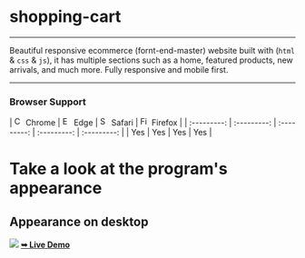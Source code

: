 
# shopping-cart
---


Beautiful responsive ecommerce (fornt-end-master) website built with (`html` & `css` & `js`), it has multiple sections such as a home, featured products, new arrivals, and much more. Fully responsive and mobile first.


---




### Browser Support
| <img src="https://user-images.githubusercontent.com/1215767/34348387-a2e64588-ea4d-11e7-8267-a43365103afe.png" alt="Chrome" width="16px" height="16px" /> Chrome | <img src="https://user-images.githubusercontent.com/1215767/34348380-93e77ae8-ea4d-11e7-8696-9a989ddbbbf5.png" alt="Edge" width="16px" height="16px" /> Edge | <img src="https://user-images.githubusercontent.com/1215767/34348394-a981f892-ea4d-11e7-9156-d128d58386b9.png" alt="Safari" width="16px" height="16px" /> Safari | <img src="https://user-images.githubusercontent.com/1215767/34348383-9e7ed492-ea4d-11e7-910c-03b39d52f496.png" alt="Firefox" width="16px" height="16px" /> Firefox |
| :---------: | :---------: | :---------: | :---------: | :---------: |
| Yes | Yes | Yes | Yes |

# Take a look at the program's appearance

<h2>Appearance on desktop</h2> 
<img src="https://user-images.githubusercontent.com/74410154/209476950-0b0dbe3f-2aaa-4583-af4f-7333100c6f86.png">
<a href="https://shopping-cart-exu.pages.dev/"><strong>➥ Live Demo</strong></a>

